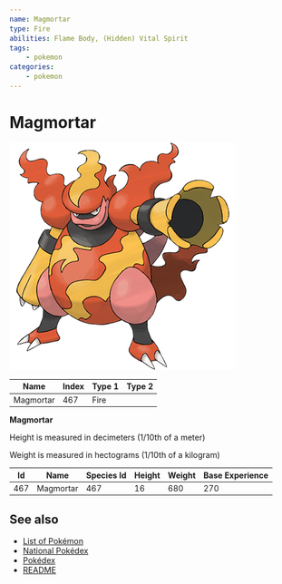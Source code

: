 ```yaml
---
name: Magmortar
type: Fire
abilities: Flame Body, (Hidden) Vital Spirit
tags:
    - pokemon
categories:
    - pokemon
---
```


# Magmortar


![Magmortar](images/467.png)

| **Name** | **Index** | **Type 1** | **Type 2** |
|----|----|----|----|
| Magmortar | 467 | Fire  |  |

**Magmortar** 


Height is measured in decimeters (1/10th of a meter)

Weight is measured in hectograms (1/10th of a kilogram)

| **Id** | **Name** | **Species Id** | **Height** | **Weight** | **Base Experience** |
|--------|----------|----------------|------------|------------|---------------------|
| 467 | Magmortar | 467 | 16 | 680 | 270 |


## See also

- [List of Pokémon](../pokemon.md)
- [National Pokédex](../national_pokedex.md)
- [Pokédex](../pokedex.md)
- [README](../README.md)
